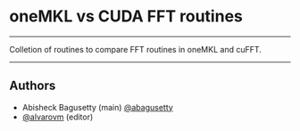 # oneMKL vs CUDA FFT routines
---

Colletion of routines to compare FFT routines in oneMKL and cuFFT.

---

## Authors
* Abisheck Bagusetty (main) [@abagusetty](https://github.com/abagusetty)
* [@alvarovm](https://github.com/alvarovm) (editor) 

